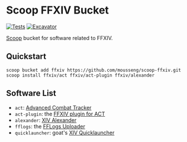# Scoop FFXIV Bucket
[![Tests](https://github.com/mousseng/scoop-ffxiv/actions/workflows/ci.yml/badge.svg)](https://github.com/mousseng/scoop-ffxiv/actions/workflows/ci.yml) [![Excavator](https://github.com/mousseng/scoop-ffxiv/actions/workflows/excavator.yml/badge.svg)](https://github.com/mousseng/scoop-ffxiv/actions/workflows/excavator.yml)

[Scoop](https://scoop.sh) bucket for software related to FFXIV.

## Quickstart
```pwsh
scoop bucket add ffxiv https://github.com/mousseng/scoop-ffxiv.git
scoop install ffxiv/act ffxiv/act-plugin ffxiv/alexander
```

## Software List
- `act`: [Advanced Combat Tracker](https://advancedcombattracker.com)
- `act-plugin`: the [FFXIV plugin for ACT](https://github.com/ravahn/FFXIV_ACT_Plugin)
- `alexander`: [XIV Alexander](https://github.com/Soreepeong/XivAlexander)
- `fflogs`: the [FFLogs Uploader](https://www.fflogs.com)
- `quicklauncher`: goat's [XIV Quicklauncher](https://github.com/goatcorp/FFXIVQuickLauncher)
